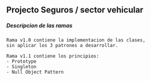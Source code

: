 Projecto Seguros / sector vehicular
----

##### Descripcion de las ramas

    Rama v1.0 contiene la implementacion de las clases,
    sin aplicar los 3 patrones a desarrollar.
    
    Rama v1.1 contiene los principios:
    - Prototype
    - Singleton
    - Null Object Pattern
    
    

    